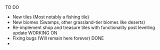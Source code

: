 TO DO
- New tiles (Most notably a fishing tile)
- New biomes (Swamps, other grassland-tier biomes like deserts)
- Re-implement shop and treasure tiles with functionality post levelling update
WORKING ON
- Fixing bugs (Will remain here forever)
DONE
- 